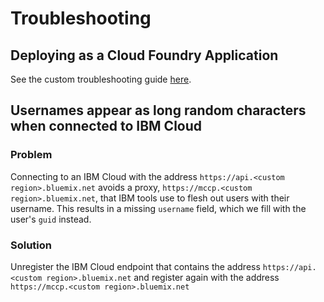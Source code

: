 # Troubleshooting

## Deploying as a Cloud Foundry Application
See the custom troubleshooting guide [here](../deploy/cloud-foundry#troubleshooting).

## Usernames appear as long random characters when connected to IBM Cloud

### Problem
Connecting to an IBM Cloud with the address `https://api.<custom region>.bluemix.net` avoids a proxy, `https://mccp.<custom region>.bluemix.net`,
that IBM tools use to flesh out users with their username. This results in a missing `username` field, which we fill with the user's `guid`
instead. 

### Solution
Unregister the IBM Cloud endpoint that contains the address `https://api.<custom region>.bluemix.net` and register again with the address
`https://mccp.<custom region>.bluemix.net`

